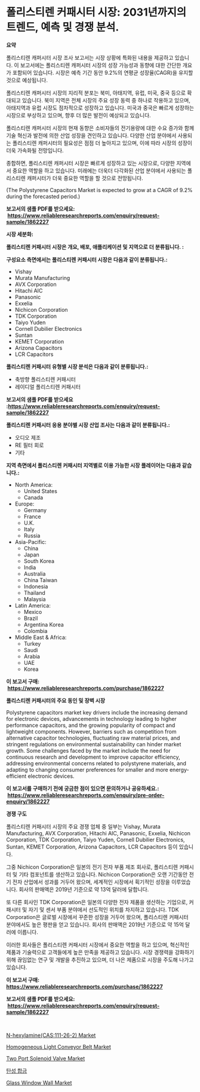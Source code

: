 <p><h1>폴리스티렌 커패시터 시장: 2031년까지의 트렌드, 예측 및 경쟁 분석.</h1></p><p><strong>요약</strong></p>
<p><p>폴리스티렌 캐퍼시터 시장 조사 보고서는 시장 상황에 특화된 내용을 제공하고 있습니다. 이 보고서에는 폴리스티렌 캐퍼시터 시장의 성장 가능성과 동향에 대한 간단한 개요가 포함되어 있습니다. 시장은 예측 기간 동안 9.2%의 연평균 성장율(CAGR)을 유지할 것으로 예상됩니다.</p><p>폴리스티렌 캐퍼시터 시장의 지리적 분포는 북미, 아태지역, 유럽, 미국, 중국 등으로 확대되고 있습니다. 북미 지역은 전체 시장의 주요 성장 동력 중 하나로 작용하고 있으며, 아태지역과 유럽 시장도 점차적으로 성장하고 있습니다. 미국과 중국은 빠르게 성장하는 시장으로 부상하고 있으며, 향후 더 많은 발전이 예상되고 있습니다.</p><p>폴리스티렌 캐퍼시터 시장의 현재 동향은 소비자들의 전기용량에 대한 수요 증가와 함께 기술 혁신과 발전에 의한 산업 성장을 견인하고 있습니다. 다양한 산업 분야에서 사용되는 폴리스티렌 캐퍼시터의 필요성은 점점 더 높아지고 있으며, 이에 따라 시장의 성장이 더욱 가속화될 전망입니다.</p><p>종합하면, 폴리스티렌 캐퍼시터 시장은 빠르게 성장하고 있는 시장으로, 다양한 지역에서 중요한 역할을 하고 있습니다. 미래에는 더욱더 다각화된 산업 분야에서 사용되는 폴리스티렌 캐퍼시터가 더욱 중요한 역할을 할 것으로 전망됩니다.</p><p>(The Polystyrene Capacitors Market is expected to grow at a CAGR of 9.2% during the forecasted period.)</p></p>
<p><strong>보고서의 샘플 PDF를 받으세요: &nbsp;<a href="https://www.reliableresearchreports.com/enquiry/request-sample/1862227">https://www.reliableresearchreports.com/enquiry/request-sample/1862227</a></strong></p>
<p><strong>시장 세분화:</strong></p>
<p><strong> 폴리스티렌 커패시터 시장은 개요, 배포, 애플리케이션 및 지역으로 더 분류됩니다. :</strong></p>
<p><strong>구성요소 측면에서는 폴리스티렌 커패시터 시장은 다음과 같이 분류됩니다.:</strong></p>
<p><ul><li>Vishay</li><li>Murata Manufacturing</li><li>AVX Corporation</li><li>Hitachi AIC</li><li>Panasonic</li><li>Exxelia</li><li>Nichicon Corporation</li><li>TDK Corporation</li><li>Taiyo Yuden</li><li>Cornell Dubilier Electronics</li><li>Suntan</li><li>KEMET Corporation</li><li>Arizona Capacitors</li><li>LCR Capacitors</li></ul></p>
<p><strong> 폴리스티렌 커패시터 유형별 시장 분석은 다음과 같이 분류됩니다.:</strong></p>
<p><ul><li>축방향 폴리스티렌 커패시터</li><li>레이디얼 폴리스티렌 커패시터</li></ul></p>
<p><strong>보고서의 샘플 PDF를 받으세요 :<a href="https://www.reliableresearchreports.com/enquiry/request-sample/1862227">https://www.reliableresearchreports.com/enquiry/request-sample/1862227</a></strong></p>
<p><strong> 폴리스티렌 커패시터 응용 분야별 시장 산업 조사는 다음과 같이 분류됩니다.:</strong></p>
<p><ul><li>오디오 제조</li><li>RE 필터 회로</li><li>기타</li></ul></p>
<p><strong>지역 측면에서 폴리스티렌 커패시터 지역별로 이용 가능한 시장 플레이어는 다음과 같습니다.:</strong></p>
<p><ul>
    <li>
        North America:
        <ul>
            <li>United States</li>
            <li>Canada</li>
        </ul>
    </li>
    <li>
        Europe:
        <ul>
            <li>Germany</li>
            <li>France</li>
            <li>U.K.</li>
            <li>Italy</li>
            <li>Russia</li>
        </ul>
    </li>
    <li>
        Asia-Pacific:
        <ul>
            <li>China</li>
            <li>Japan</li>
            <li>South Korea</li>
            <li>India</li>
            <li>Australia</li>
            <li>China Taiwan</li>
            <li>Indonesia</li>
            <li>Thailand</li>
            <li>Malaysia</li>
        </ul>
    </li>
    <li>
        Latin America:
        <ul>
            <li>Mexico</li>
            <li>Brazil</li>
            <li>Argentina Korea</li>
            <li>Colombia</li>
        </ul>
    </li>
    <li>
        Middle East & Africa:
        <ul>
            <li>Turkey</li>
            <li>Saudi</li>
            <li>Arabia</li>
            <li>UAE</li>
            <li>Korea</li>
        </ul>
    </li>
    </ul></p>
<p><strong>이 보고서 구매: &nbsp;<a href="https://www.reliableresearchreports.com/purchase/1862227">https://www.reliableresearchreports.com/purchase/1862227</a></strong></p>
<p><strong>폴리스티렌 커패시터의 주요 동인 및 장벽 시장</strong></p>
<p><p>Polystyrene capacitors market key drivers include the increasing demand for electronic devices, advancements in technology leading to higher performance capacitors, and the growing popularity of compact and lightweight components. However, barriers such as competition from alternative capacitor technologies, fluctuating raw material prices, and stringent regulations on environmental sustainability can hinder market growth. Some challenges faced by the market include the need for continuous research and development to improve capacitor efficiency, addressing environmental concerns related to polystyrene materials, and adapting to changing consumer preferences for smaller and more energy-efficient electronic devices.</p></p>
<p><strong>이 보고서를 구매하기 전에 궁금한 점이 있으면 문의하거나 공유하세요.: &nbsp;<a href="https://www.reliableresearchreports.com/enquiry/pre-order-enquiry/1862227">https://www.reliableresearchreports.com/enquiry/pre-order-enquiry/1862227</a></strong></p>
<p><strong>경쟁 구도</strong></p>
<p><p>폴리스티렌 커패시터 시장의 주요 경쟁 업체 중 일부는 Vishay, Murata Manufacturing, AVX Corporation, Hitachi AIC, Panasonic, Exxelia, Nichicon Corporation, TDK Corporation, Taiyo Yuden, Cornell Dubilier Electronics, Suntan, KEMET Corporation, Arizona Capacitors, LCR Capacitors 등이 있습니다.</p><p>그중 Nichicon Corporation은 일본의 전기 전자 부품 제조 회사로, 폴리스티렌 커패시터 및 기타 컴포넌트를 생산하고 있습니다. Nichicon Corporation은 오랜 기간동안 전기 전자 산업에서 성과를 거두어 왔으며, 세계적인 시장에서 획기적인 성장을 이루었습니다. 회사의 판매액은 2019년 기준으로 약 13억 달러에 달합니다.</p><p>또 다른 회사인 TDK Corporation은 일본의 다양한 전자 제품을 생산하는 기업으로, 커패시터 및 자기 및 센서 부품 분야에서 선도적인 위치를 차지하고 있습니다. TDK Corporation은 글로벌 시장에서 꾸준한 성장을 거두어 왔으며, 폴리스티렌 커패시터 분야에서도 높은 평판을 얻고 있습니다. 회사의 판매액은 2019년 기준으로 약 15억 달러에 이릅니다.</p><p>이러한 회사들은 폴리스티렌 커패시터 시장에서 중요한 역할을 하고 있으며, 혁신적인 제품과 기술력으로 고객들에게 높은 만족을 제공하고 있습니다. 시장 경쟁력을 강화하기 위해 끊임없는 연구 및 개발을 추진하고 있으며, 더 나은 제품으로 시장을 주도해 나가고 있습니다.</p></p>
<p><strong>이 보고서 구매: &nbsp; <a href="https://www.reliableresearchreports.com/purchase/1862227">https://www.reliableresearchreports.com/purchase/1862227</a></strong></p>
<p><strong>보고서의 샘플 PDF를 받으세요: &nbsp;<a href="https://www.reliableresearchreports.com/enquiry/request-sample/1862227">https://www.reliableresearchreports.com/enquiry/request-sample/1862227</a></strong><strong></strong></p>
<p>&nbsp;</p>
<p><p><a href="https://view.publitas.com/reportprime-1/n-hexylamine-cas-111-26-2-market-with-the-goal-of-estimating-the-market-size-and-future-growth-potential-of-various-market-segments-based-on-component-applications-end-user-and-region/">N-hexylamine(CAS:111-26-2) Market</a></p><p><a href="https://frill-swim-3cd.notion.site/Homogeneous-Light-Conveyor-Belt-Market-Research-Report-Reveals-The-Latest-Trends-And-Opportunities-o-98c70a1af77f4cb4bc18b2fc6f9f80c2">Homogeneous Light Conveyor Belt Market</a></p><p><a href="https://issuu.com/reportprime-2/docs/two-port-solenoid-valve-market-size-2030.pptx">Two Port Solenoid Valve Market</a></p><p><a href="https://github.com/sougarounis/Market-Research-Report-List-2/blob/main/7737548191740.md">탄성 합금</a></p><p><a href="https://github.com/gdfhhhj/Market-Research-Report-List-3/blob/main/glass-window-wall-market.md">Glass Window Wall Market</a></p></p>